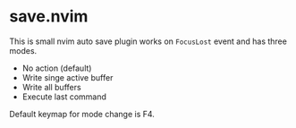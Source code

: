 # save.nvim
This is small nvim auto save plugin works on `FocusLost` event and has three modes.
  - No action (default)
  - Write singe active buffer
  - Write all buffers
  - Execute last command

Default keymap for mode change is F4.
